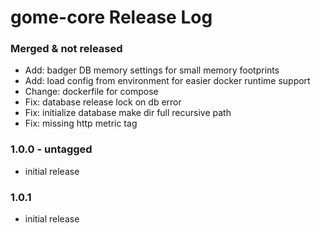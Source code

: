 # gome-core Release Log

### Merged & not released
- Add: badger DB memory settings for small memory footprints
- Add: load config from environment for easier docker runtime support
- Change: dockerfile for compose
- Fix: database release lock on db error
- Fix: initialize database make dir full recursive path
- Fix: missing http metric tag

### 1.0.0 - untagged
* initial release

### 1.0.1
* initial release
